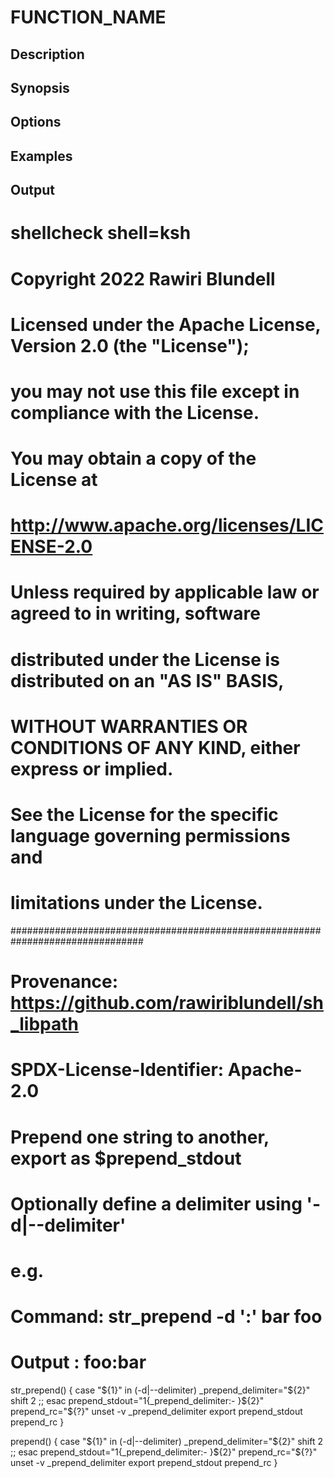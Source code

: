 # FUNCTION_NAME

## Description

## Synopsis

## Options

## Examples

## Output
# shellcheck shell=ksh

# Copyright 2022 Rawiri Blundell
#
# Licensed under the Apache License, Version 2.0 (the "License");
# you may not use this file except in compliance with the License.
# You may obtain a copy of the License at
#
#     http://www.apache.org/licenses/LICENSE-2.0
#
# Unless required by applicable law or agreed to in writing, software
# distributed under the License is distributed on an "AS IS" BASIS,
# WITHOUT WARRANTIES OR CONDITIONS OF ANY KIND, either express or implied.
# See the License for the specific language governing permissions and
# limitations under the License.
################################################################################
# Provenance: https://github.com/rawiriblundell/sh_libpath
# SPDX-License-Identifier: Apache-2.0

# Prepend one string to another, export as $prepend_stdout
# Optionally define a delimiter using '-d|--delimiter'
# e.g.
# Command: str_prepend -d ':' bar foo
# Output : foo:bar
str_prepend() {
  case "${1}" in
    (-d|--delimiter)
      _prepend_delimiter="${2}"
      shift 2
    ;;
  esac
  prepend_stdout="${1}${_prepend_delimiter:- }${2}"
  prepend_rc="${?}"
  unset -v _prepend_delimiter
  export prepend_stdout prepend_rc
}

prepend() {
  case "${1}" in
    (-d|--delimiter)
      _prepend_delimiter="${2}"
      shift 2
    ;;
  esac
  prepend_stdout="${1}${_prepend_delimiter:- }${2}"
  prepend_rc="${?}"
  unset -v _prepend_delimiter
  export prepend_stdout prepend_rc
}
